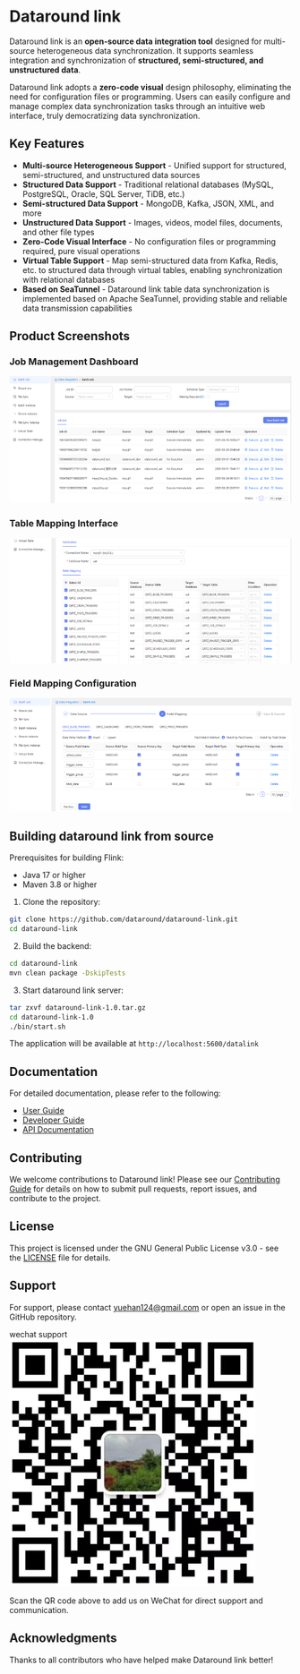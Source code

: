 # Dataround link

Dataround link is an **open-source data integration tool** designed for multi-source heterogeneous data synchronization. It supports seamless integration and synchronization of **structured, semi-structured, and unstructured data**.

Dataround link adopts a **zero-code visual** design philosophy, eliminating the need for configuration files or programming. Users can easily configure and manage complex data synchronization tasks through an intuitive web interface, truly democratizing data synchronization.

## Key Features

- **Multi-source Heterogeneous Support** - Unified support for structured, semi-structured, and unstructured data sources
- **Structured Data Support** - Traditional relational databases (MySQL, PostgreSQL, Oracle, SQL Server, TiDB, etc.)
- **Semi-structured Data Support** - MongoDB, Kafka, JSON, XML, and more
- **Unstructured Data Support** - Images, videos, model files, documents, and other file types
- **Zero-Code Visual Interface** - No configuration files or programming required, pure visual operations
- **Virtual Table Support** - Map semi-structured data from Kafka, Redis, etc. to structured data through virtual tables, enabling synchronization with relational databases
- **Based on SeaTunnel** - Dataround link table data synchronization is implemented based on Apache SeaTunnel, providing stable and reliable data transmission capabilities



## Product Screenshots

### Job Management Dashboard
![Job Management](docs/imgs/joblist.png)

### Table Mapping Interface
![Table Mapping](docs/imgs/tablemapping.png)

### Field Mapping Configuration
![Field Mapping](docs/imgs/fieldmapping.png)


## Building dataround link from source

Prerequisites for building Flink:

- Java 17 or higher
- Maven 3.8 or higher

1. Clone the repository:
```bash
git clone https://github.com/dataround/dataround-link.git
cd dataround-link
```

2. Build the backend:
```bash
cd dataround-link
mvn clean package -DskipTests
```

3. Start dataround link server:
```bash
tar zxvf dataround-link-1.0.tar.gz
cd dataround-link-1.0
./bin/start.sh
```

The application will be available at `http://localhost:5600/datalink`


## Documentation

For detailed documentation, please refer to the following:
- [User Guide](docs/user-guide.md)
- [Developer Guide](docs/developer-guide.md)
- [API Documentation](docs/api-documentation.md)

## Contributing

We welcome contributions to Dataround link! Please see our [Contributing Guide](CONTRIBUTING.md) for details on how to submit pull requests, report issues, and contribute to the project.

## License

This project is licensed under the GNU General Public License v3.0 - see the [LICENSE](LICENSE) file for details.

## Support

For support, please contact yuehan124@gmail.com or open an issue in the GitHub repository.

wechat support
![wechat qr code](docs/imgs/author_wechat.png)

Scan the QR code above to add us on WeChat for direct support and communication.

## Acknowledgments

Thanks to all contributors who have helped make Dataround link better! 